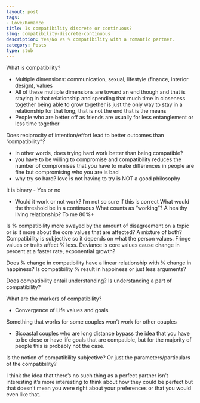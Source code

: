 ```yaml
---
layout: post
tags:
- Love/Romance
title: Is compatibility discrete or continuous?
slug: compatibility-discrete-continuous
description: Yes/No vs % compatibility with a romantic partner.
category: Posts
type: stub
---
```


What is compatibility?
* Multiple dimensions: communication, sexual, lifestyle (finance, interior design), values 
* All of these multiple dimensions are toward an end though and that is staying in that relationship and spending that much time in closeness together being able to grow together is just the only way to stay in a relationship for that long, that is not the end that is the means 
* People who are better off as friends are usually for less entanglement or less time together 

Does reciprocity of intention/effort lead to better outcomes than “compatibility”?
* In other words, does trying hard work better than being compatible?
* you have to be willing to compromise and compatibility reduces the number of compromises that you have to make differences in people are fine but compromising who you are is bad 
* why try so hard? love is not having to try is NOT a good philosophy 

It is binary - Yes or no 
* Would it work or not work?
I’m not so sure if this is correct
What would the threshold be in a continuous 
What counts as “working”? A healthy living relationship?
To me 80%+

Is % compatibility more swayed by the amount of disagreement on a topic or is it more about the core values that are affected? A mixture of both?
Compatibility is subjective so it depends on what the person values. Fringe values or traits affect % less. Deviance is core values cause change in percent at a faster rate, exponential growth?

Does % change in compatibility have a linear relationship with % change in happiness? Is compatibility % result in happiness or just less arguments?

Does compatibility entail understanding? Is understanding a part of compatibility?

What are the markers of compatibility?
* Convergence of Life values and goals 

Something that works for some couples won’t work for other couples
* Bicoastal couples who are long distance bypass the idea that you have to be close or have life goals that are compatible, but for the majority of people this is probably not the case.

Is the notion of compatibility subjective? Or just the parameters/particulars of the compatibility? 

I think the idea that there’s no such thing as a perfect partner isn’t interesting it’s more interesting to think about how they could be perfect but that doesn’t mean you were right about your preferences or that you would even like that.
